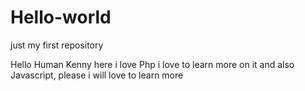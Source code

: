 # Hello-world
just my first repository

Hello Human
Kenny here i love Php i love to learn more on it and also Javascript, please i will love to learn more
